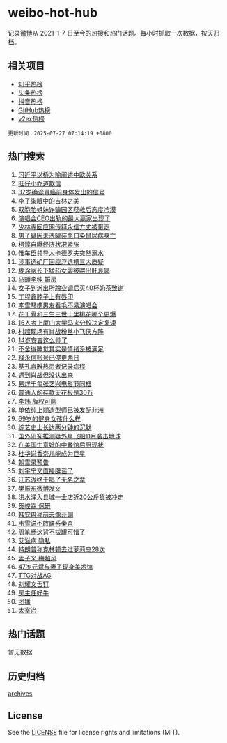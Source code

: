 # weibo-hot-hub

记录[微博](https://www.weibo.com)从 2021-1-7 日至今的热搜和热门话题。每小时抓取一次数据，按天[归档](archives)。

## 相关项目

- [知乎热榜](https://github.com/lonnyzhang423/zhihu-hot-hub)
- [头条热榜](https://github.com/lonnyzhang423/toutiao-hot-hub)
- [抖音热榜](https://github.com/lonnyzhang423/douyin-hot-hub)
- [GitHub热榜](https://github.com/lonnyzhang423/github-hot-hub)
- [v2ex热榜](https://github.com/lonnyzhang423/v2ex-hot-hub)


`更新时间：2025-07-27 07:14:19 +0800`

## 热门搜索

1. [习近平以桥为喻阐述中欧关系](https://m.weibo.cn/search?containerid=100103type%3D1%26t%3D10%26q%3D%23%E4%B9%A0%E8%BF%91%E5%B9%B3%E4%BB%A5%E6%A1%A5%E4%B8%BA%E5%96%BB%E9%98%90%E8%BF%B0%E4%B8%AD%E6%AC%A7%E5%85%B3%E7%B3%BB%23&stream_entry_id=51&isnewpage=1&extparam=seat%3D1%26stream_entry_id%3D51%26c_type%3D51%26pos%3D0%26cate%3D10103%26q%3D%2523%25E4%25B9%25A0%25E8%25BF%2591%25E5%25B9%25B3%25E4%25BB%25A5%25E6%25A1%25A5%25E4%25B8%25BA%25E5%2596%25BB%25E9%2598%2590%25E8%25BF%25B0%25E4%25B8%25AD%25E6%25AC%25A7%25E5%2585%25B3%25E7%25B3%25BB%2523%26dgr%3D0%26filter_type%3Drealtimehot%26display_time%3D1753571657%26pre_seqid%3D1753571657873012012127)
1. [旺仔小乔道歉信](https://m.weibo.cn/search?containerid=100103type%3D1%26t%3D10%26q%3D%23%E6%97%BA%E4%BB%94%E5%B0%8F%E4%B9%94%E9%81%93%E6%AD%89%E4%BF%A1%23&stream_entry_id=31&isnewpage=1&extparam=seat%3D1%26stream_entry_id%3D31%26flag%3D2%26filter_type%3Drealtimehot%26lcate%3D5001%26c_type%3D31%26pos%3D0%26realpos%3D1%26cate%3D5001%26q%3D%2523%25E6%2597%25BA%25E4%25BB%2594%25E5%25B0%258F%25E4%25B9%2594%25E9%2581%2593%25E6%25AD%2589%25E4%25BF%25A1%2523%26dgr%3D0%26band_rank%3D1%26display_time%3D1753571657%26pre_seqid%3D1753571657873012012127)
1. [37岁确诊胃癌前身体发出的信号](https://m.weibo.cn/search?containerid=100103type%3D1%26t%3D10%26q%3D37%E5%B2%81%E7%A1%AE%E8%AF%8A%E8%83%83%E7%99%8C%E5%89%8D%E8%BA%AB%E4%BD%93%E5%8F%91%E5%87%BA%E7%9A%84%E4%BF%A1%E5%8F%B7&stream_entry_id=31&isnewpage=1&extparam=seat%3D1%26stream_entry_id%3D31%26flag%3D2%26filter_type%3Drealtimehot%26lcate%3D5001%26c_type%3D31%26pos%3D1%26realpos%3D2%26cate%3D5001%26q%3D37%25E5%25B2%2581%25E7%25A1%25AE%25E8%25AF%258A%25E8%2583%2583%25E7%2599%258C%25E5%2589%258D%25E8%25BA%25AB%25E4%25BD%2593%25E5%258F%2591%25E5%2587%25BA%25E7%259A%2584%25E4%25BF%25A1%25E5%258F%25B7%26dgr%3D0%26band_rank%3D2%26display_time%3D1753571657%26pre_seqid%3D1753571657873012012127)
1. [李子柒眼中的吉林之美](https://m.weibo.cn/search?containerid=100103type%3D1%26t%3D10%26q%3D%23%E6%9D%8E%E5%AD%90%E6%9F%92%E7%9C%BC%E4%B8%AD%E7%9A%84%E5%90%89%E6%9E%97%E4%B9%8B%E7%BE%8E%23&stream_entry_id=31&isnewpage=1&extparam=seat%3D1%26stream_entry_id%3D31%26flag%3D0%26filter_type%3Drealtimehot%26lcate%3D5001%26c_type%3D31%26pos%3D2%26realpos%3D3%26cate%3D5001%26q%3D%2523%25E6%259D%258E%25E5%25AD%2590%25E6%259F%2592%25E7%259C%25BC%25E4%25B8%25AD%25E7%259A%2584%25E5%2590%2589%25E6%259E%2597%25E4%25B9%258B%25E7%25BE%258E%2523%26dgr%3D0%26band_rank%3D3%26display_time%3D1753571657%26pre_seqid%3D1753571657873012012127)
1. [双胞胎姐妹诈骗园区获救后态度冷漠](https://m.weibo.cn/search?containerid=100103type%3D1%26t%3D10%26q%3D%23%E5%8F%8C%E8%83%9E%E8%83%8E%E5%A7%90%E5%A6%B9%E8%AF%88%E9%AA%97%E5%9B%AD%E5%8C%BA%E8%8E%B7%E6%95%91%E5%90%8E%E6%80%81%E5%BA%A6%E5%86%B7%E6%BC%A0%23&stream_entry_id=31&isnewpage=1&extparam=seat%3D1%26stream_entry_id%3D31%26flag%3D0%26filter_type%3Drealtimehot%26lcate%3D5001%26c_type%3D31%26pos%3D3%26realpos%3D4%26cate%3D5001%26q%3D%2523%25E5%258F%258C%25E8%2583%259E%25E8%2583%258E%25E5%25A7%2590%25E5%25A6%25B9%25E8%25AF%2588%25E9%25AA%2597%25E5%259B%25AD%25E5%258C%25BA%25E8%258E%25B7%25E6%2595%2591%25E5%2590%258E%25E6%2580%2581%25E5%25BA%25A6%25E5%2586%25B7%25E6%25BC%25A0%2523%26dgr%3D0%26band_rank%3D4%26display_time%3D1753571657%26pre_seqid%3D1753571657873012012127)
1. [演唱会CEO出轨的最大赢家出现了](https://m.weibo.cn/search?containerid=100103type%3D1%26t%3D10%26q%3D%23%E6%BC%94%E5%94%B1%E4%BC%9ACEO%E5%87%BA%E8%BD%A8%E7%9A%84%E6%9C%80%E5%A4%A7%E8%B5%A2%E5%AE%B6%E5%87%BA%E7%8E%B0%E4%BA%86%23&stream_entry_id=31&isnewpage=1&extparam=seat%3D1%26stream_entry_id%3D31%26flag%3D0%26filter_type%3Drealtimehot%26lcate%3D5001%26c_type%3D31%26pos%3D4%26realpos%3D5%26cate%3D5001%26q%3D%2523%25E6%25BC%2594%25E5%2594%25B1%25E4%25BC%259ACEO%25E5%2587%25BA%25E8%25BD%25A8%25E7%259A%2584%25E6%259C%2580%25E5%25A4%25A7%25E8%25B5%25A2%25E5%25AE%25B6%25E5%2587%25BA%25E7%258E%25B0%25E4%25BA%2586%2523%26dgr%3D0%26band_rank%3D5%26display_time%3D1753571657%26pre_seqid%3D1753571657873012012127)
1. [少林寺回应网传释永信方丈被带走](https://m.weibo.cn/search?containerid=100103type%3D1%26t%3D10%26q%3D%23%E5%B0%91%E6%9E%97%E5%AF%BA%E5%9B%9E%E5%BA%94%E7%BD%91%E4%BC%A0%E9%87%8A%E6%B0%B8%E4%BF%A1%E6%96%B9%E4%B8%88%E8%A2%AB%E5%B8%A6%E8%B5%B0%23&stream_entry_id=31&isnewpage=1&extparam=seat%3D1%26stream_entry_id%3D31%26flag%3D0%26filter_type%3Drealtimehot%26lcate%3D5001%26c_type%3D31%26pos%3D5%26realpos%3D6%26cate%3D5001%26q%3D%2523%25E5%25B0%2591%25E6%259E%2597%25E5%25AF%25BA%25E5%259B%259E%25E5%25BA%2594%25E7%25BD%2591%25E4%25BC%25A0%25E9%2587%258A%25E6%25B0%25B8%25E4%25BF%25A1%25E6%2596%25B9%25E4%25B8%2588%25E8%25A2%25AB%25E5%25B8%25A6%25E8%25B5%25B0%2523%26dgr%3D0%26band_rank%3D6%26display_time%3D1753571657%26pre_seqid%3D1753571657873012012127)
1. [男子疑因未洗罐装瓶口染鼠尿病身亡](https://m.weibo.cn/search?containerid=100103type%3D1%26t%3D10%26q%3D%23%E7%94%B7%E5%AD%90%E7%96%91%E5%9B%A0%E6%9C%AA%E6%B4%97%E7%BD%90%E8%A3%85%E7%93%B6%E5%8F%A3%E6%9F%93%E9%BC%A0%E5%B0%BF%E7%97%85%E8%BA%AB%E4%BA%A1%23&stream_entry_id=31&isnewpage=1&extparam=seat%3D1%26stream_entry_id%3D31%26flag%3D0%26filter_type%3Drealtimehot%26lcate%3D5001%26c_type%3D31%26pos%3D6%26realpos%3D7%26cate%3D5001%26q%3D%2523%25E7%2594%25B7%25E5%25AD%2590%25E7%2596%2591%25E5%259B%25A0%25E6%259C%25AA%25E6%25B4%2597%25E7%25BD%2590%25E8%25A3%2585%25E7%2593%25B6%25E5%258F%25A3%25E6%259F%2593%25E9%25BC%25A0%25E5%25B0%25BF%25E7%2597%2585%25E8%25BA%25AB%25E4%25BA%25A1%2523%26dgr%3D0%26band_rank%3D7%26display_time%3D1753571657%26pre_seqid%3D1753571657873012012127)
1. [柯淳自曝经济状况紧张](https://m.weibo.cn/search?containerid=100103type%3D1%26t%3D10%26q%3D%23%E6%9F%AF%E6%B7%B3%E8%87%AA%E6%9B%9D%E7%BB%8F%E6%B5%8E%E7%8A%B6%E5%86%B5%E7%B4%A7%E5%BC%A0%23&stream_entry_id=31&isnewpage=1&extparam=seat%3D1%26stream_entry_id%3D31%26flag%3D0%26filter_type%3Drealtimehot%26lcate%3D5001%26c_type%3D31%26pos%3D7%26realpos%3D8%26cate%3D5001%26q%3D%2523%25E6%259F%25AF%25E6%25B7%25B3%25E8%2587%25AA%25E6%259B%259D%25E7%25BB%258F%25E6%25B5%258E%25E7%258A%25B6%25E5%2586%25B5%25E7%25B4%25A7%25E5%25BC%25A0%2523%26dgr%3D0%26band_rank%3D8%26display_time%3D1753571657%26pre_seqid%3D1753571657873012012127)
1. [俄车臣领导人卡德罗夫突然溺水](https://m.weibo.cn/search?containerid=100103type%3D1%26t%3D10%26q%3D%23%E4%BF%84%E8%BD%A6%E8%87%A3%E9%A2%86%E5%AF%BC%E4%BA%BA%E5%8D%A1%E5%BE%B7%E7%BD%97%E5%A4%AB%E7%AA%81%E7%84%B6%E6%BA%BA%E6%B0%B4%23&stream_entry_id=31&isnewpage=1&extparam=seat%3D1%26stream_entry_id%3D31%26flag%3D0%26filter_type%3Drealtimehot%26lcate%3D5001%26c_type%3D31%26pos%3D8%26realpos%3D9%26cate%3D5001%26q%3D%2523%25E4%25BF%2584%25E8%25BD%25A6%25E8%2587%25A3%25E9%25A2%2586%25E5%25AF%25BC%25E4%25BA%25BA%25E5%258D%25A1%25E5%25BE%25B7%25E7%25BD%2597%25E5%25A4%25AB%25E7%25AA%2581%25E7%2584%25B6%25E6%25BA%25BA%25E6%25B0%25B4%2523%26dgr%3D0%26band_rank%3D9%26display_time%3D1753571657%26pre_seqid%3D1753571657873012012127)
1. [涉事选矿厂回应浮选槽三大质疑](https://m.weibo.cn/search?containerid=100103type%3D1%26t%3D10%26q%3D%23%E6%B6%89%E4%BA%8B%E9%80%89%E7%9F%BF%E5%8E%82%E5%9B%9E%E5%BA%94%E6%B5%AE%E9%80%89%E6%A7%BD%E4%B8%89%E5%A4%A7%E8%B4%A8%E7%96%91%23&stream_entry_id=31&isnewpage=1&extparam=seat%3D1%26stream_entry_id%3D31%26flag%3D1%26filter_type%3Drealtimehot%26lcate%3D5001%26c_type%3D31%26pos%3D9%26realpos%3D10%26cate%3D5001%26q%3D%2523%25E6%25B6%2589%25E4%25BA%258B%25E9%2580%2589%25E7%259F%25BF%25E5%258E%2582%25E5%259B%259E%25E5%25BA%2594%25E6%25B5%25AE%25E9%2580%2589%25E6%25A7%25BD%25E4%25B8%2589%25E5%25A4%25A7%25E8%25B4%25A8%25E7%2596%2591%2523%26dgr%3D0%26band_rank%3D10%26display_time%3D1753571657%26pre_seqid%3D1753571657873012012127)
1. [糊涂家长下猛药女婴被喂出肝衰竭](https://m.weibo.cn/search?containerid=100103type%3D1%26t%3D10%26q%3D%23%E7%B3%8A%E6%B6%82%E5%AE%B6%E9%95%BF%E4%B8%8B%E7%8C%9B%E8%8D%AF%E5%A5%B3%E5%A9%B4%E8%A2%AB%E5%96%82%E5%87%BA%E8%82%9D%E8%A1%B0%E7%AB%AD%23&stream_entry_id=31&isnewpage=1&extparam=seat%3D1%26stream_entry_id%3D31%26flag%3D0%26filter_type%3Drealtimehot%26lcate%3D5001%26c_type%3D31%26pos%3D10%26realpos%3D11%26cate%3D5001%26q%3D%2523%25E7%25B3%258A%25E6%25B6%2582%25E5%25AE%25B6%25E9%2595%25BF%25E4%25B8%258B%25E7%258C%259B%25E8%258D%25AF%25E5%25A5%25B3%25E5%25A9%25B4%25E8%25A2%25AB%25E5%2596%2582%25E5%2587%25BA%25E8%2582%259D%25E8%25A1%25B0%25E7%25AB%25AD%2523%26dgr%3D0%26band_rank%3D11%26display_time%3D1753571657%26pre_seqid%3D1753571657873012012127)
1. [马頔李纯 婚房](https://m.weibo.cn/search?containerid=100103type%3D1%26t%3D10%26q%3D%E9%A9%AC%E9%A0%94%E6%9D%8E%E7%BA%AF+%E5%A9%9A%E6%88%BF&stream_entry_id=31&isnewpage=1&extparam=seat%3D1%26stream_entry_id%3D31%26flag%3D2%26filter_type%3Drealtimehot%26lcate%3D5001%26c_type%3D31%26pos%3D11%26realpos%3D12%26cate%3D5001%26q%3D%25E9%25A9%25AC%25E9%25A0%2594%25E6%259D%258E%25E7%25BA%25AF%2520%25E5%25A9%259A%25E6%2588%25BF%26dgr%3D0%26band_rank%3D12%26display_time%3D1753571657%26pre_seqid%3D1753571657873012012127)
1. [女子到派出所蹭空调后买40杯奶茶致谢](https://m.weibo.cn/search?containerid=100103type%3D1%26t%3D10%26q%3D%23%E5%A5%B3%E5%AD%90%E5%88%B0%E6%B4%BE%E5%87%BA%E6%89%80%E8%B9%AD%E7%A9%BA%E8%B0%83%E5%90%8E%E4%B9%B040%E6%9D%AF%E5%A5%B6%E8%8C%B6%E8%87%B4%E8%B0%A2%23&stream_entry_id=31&isnewpage=1&extparam=seat%3D1%26stream_entry_id%3D31%26flag%3D32768%26filter_type%3Drealtimehot%26lcate%3D5001%26c_type%3D31%26pos%3D12%26realpos%3D13%26cate%3D5001%26q%3D%2523%25E5%25A5%25B3%25E5%25AD%2590%25E5%2588%25B0%25E6%25B4%25BE%25E5%2587%25BA%25E6%2589%2580%25E8%25B9%25AD%25E7%25A9%25BA%25E8%25B0%2583%25E5%2590%258E%25E4%25B9%25B040%25E6%259D%25AF%25E5%25A5%25B6%25E8%258C%25B6%25E8%2587%25B4%25E8%25B0%25A2%2523%26dgr%3D0%26band_rank%3D13%26display_time%3D1753571657%26pre_seqid%3D1753571657873012012127)
1. [丁程鑫脖子上有唇印](https://m.weibo.cn/search?containerid=100103type%3D1%26t%3D10%26q%3D%23%E4%B8%81%E7%A8%8B%E9%91%AB%E8%84%96%E5%AD%90%E4%B8%8A%E6%9C%89%E5%94%87%E5%8D%B0%23&stream_entry_id=31&isnewpage=1&extparam=seat%3D1%26stream_entry_id%3D31%26flag%3D0%26filter_type%3Drealtimehot%26lcate%3D5001%26c_type%3D31%26pos%3D13%26realpos%3D14%26cate%3D5001%26q%3D%2523%25E4%25B8%2581%25E7%25A8%258B%25E9%2591%25AB%25E8%2584%2596%25E5%25AD%2590%25E4%25B8%258A%25E6%259C%2589%25E5%2594%2587%25E5%258D%25B0%2523%26dgr%3D0%26band_rank%3D14%26display_time%3D1753571657%26pre_seqid%3D1753571657873012012127)
1. [李雪琴携男友看毛不易演唱会](https://m.weibo.cn/search?containerid=100103type%3D1%26t%3D10%26q%3D%E6%9D%8E%E9%9B%AA%E7%90%B4%E6%90%BA%E7%94%B7%E5%8F%8B%E7%9C%8B%E6%AF%9B%E4%B8%8D%E6%98%93%E6%BC%94%E5%94%B1%E4%BC%9A&stream_entry_id=31&isnewpage=1&extparam=seat%3D1%26stream_entry_id%3D31%26flag%3D0%26filter_type%3Drealtimehot%26lcate%3D5001%26c_type%3D31%26pos%3D14%26realpos%3D15%26cate%3D5001%26q%3D%25E6%259D%258E%25E9%259B%25AA%25E7%2590%25B4%25E6%2590%25BA%25E7%2594%25B7%25E5%258F%258B%25E7%259C%258B%25E6%25AF%259B%25E4%25B8%258D%25E6%2598%2593%25E6%25BC%2594%25E5%2594%25B1%25E4%25BC%259A%26dgr%3D0%26band_rank%3D15%26display_time%3D1753571657%26pre_seqid%3D1753571657873012012127)
1. [花千骨和三生三世十里桃花哪个更爆](https://m.weibo.cn/search?containerid=100103type%3D1%26t%3D10%26q%3D%23%E8%8A%B1%E5%8D%83%E9%AA%A8%E5%92%8C%E4%B8%89%E7%94%9F%E4%B8%89%E4%B8%96%E5%8D%81%E9%87%8C%E6%A1%83%E8%8A%B1%E5%93%AA%E4%B8%AA%E6%9B%B4%E7%88%86%23&stream_entry_id=31&isnewpage=1&extparam=seat%3D1%26stream_entry_id%3D31%26flag%3D0%26filter_type%3Drealtimehot%26lcate%3D5001%26c_type%3D31%26pos%3D15%26realpos%3D16%26cate%3D5001%26q%3D%2523%25E8%258A%25B1%25E5%258D%2583%25E9%25AA%25A8%25E5%2592%258C%25E4%25B8%2589%25E7%2594%259F%25E4%25B8%2589%25E4%25B8%2596%25E5%258D%2581%25E9%2587%258C%25E6%25A1%2583%25E8%258A%25B1%25E5%2593%25AA%25E4%25B8%25AA%25E6%259B%25B4%25E7%2588%2586%2523%26dgr%3D0%26band_rank%3D16%26display_time%3D1753571657%26pre_seqid%3D1753571657873012012127)
1. [16人考上厦门大学马来分校决定复读](https://m.weibo.cn/search?containerid=100103type%3D1%26t%3D10%26q%3D%2316%E4%BA%BA%E8%80%83%E4%B8%8A%E5%8E%A6%E9%97%A8%E5%A4%A7%E5%AD%A6%E9%A9%AC%E6%9D%A5%E5%88%86%E6%A0%A1%E5%86%B3%E5%AE%9A%E5%A4%8D%E8%AF%BB%23&stream_entry_id=31&isnewpage=1&extparam=seat%3D1%26stream_entry_id%3D31%26flag%3D0%26filter_type%3Drealtimehot%26lcate%3D5001%26c_type%3D31%26pos%3D16%26realpos%3D17%26cate%3D5001%26q%3D%252316%25E4%25BA%25BA%25E8%2580%2583%25E4%25B8%258A%25E5%258E%25A6%25E9%2597%25A8%25E5%25A4%25A7%25E5%25AD%25A6%25E9%25A9%25AC%25E6%259D%25A5%25E5%2588%2586%25E6%25A0%25A1%25E5%2586%25B3%25E5%25AE%259A%25E5%25A4%258D%25E8%25AF%25BB%2523%26dgr%3D0%26band_rank%3D17%26display_time%3D1753571657%26pre_seqid%3D1753571657873012012127)
1. [村超现场有肖战粉丝小飞侠方阵](https://m.weibo.cn/search?containerid=100103type%3D1%26t%3D10%26q%3D%23%E6%9D%91%E8%B6%85%E7%8E%B0%E5%9C%BA%E6%9C%89%E8%82%96%E6%88%98%E7%B2%89%E4%B8%9D%E5%B0%8F%E9%A3%9E%E4%BE%A0%E6%96%B9%E9%98%B5%23&stream_entry_id=31&isnewpage=1&extparam=seat%3D1%26stream_entry_id%3D31%26flag%3D1%26filter_type%3Drealtimehot%26lcate%3D5001%26c_type%3D31%26pos%3D17%26realpos%3D18%26cate%3D5001%26q%3D%2523%25E6%259D%2591%25E8%25B6%2585%25E7%258E%25B0%25E5%259C%25BA%25E6%259C%2589%25E8%2582%2596%25E6%2588%2598%25E7%25B2%2589%25E4%25B8%259D%25E5%25B0%258F%25E9%25A3%259E%25E4%25BE%25A0%25E6%2596%25B9%25E9%2598%25B5%2523%26dgr%3D0%26band_rank%3D18%26display_time%3D1753571657%26pre_seqid%3D1753571657873012012127)
1. [14岁安吉这么帅了](https://m.weibo.cn/search?containerid=100103type%3D1%26t%3D10%26q%3D%2314%E5%B2%81%E5%AE%89%E5%90%89%E8%BF%99%E4%B9%88%E5%B8%85%E4%BA%86%23&stream_entry_id=31&isnewpage=1&extparam=seat%3D1%26stream_entry_id%3D31%26flag%3D2%26filter_type%3Drealtimehot%26lcate%3D5001%26c_type%3D31%26pos%3D18%26realpos%3D19%26cate%3D5001%26q%3D%252314%25E5%25B2%2581%25E5%25AE%2589%25E5%2590%2589%25E8%25BF%2599%25E4%25B9%2588%25E5%25B8%2585%25E4%25BA%2586%2523%26dgr%3D0%26band_rank%3D19%26display_time%3D1753571657%26pre_seqid%3D1753571657873012012127)
1. [不舍得睡觉其实是情绪没被满足](https://m.weibo.cn/search?containerid=100103type%3D1%26t%3D10%26q%3D%E4%B8%8D%E8%88%8D%E5%BE%97%E7%9D%A1%E8%A7%89%E5%85%B6%E5%AE%9E%E6%98%AF%E6%83%85%E7%BB%AA%E6%B2%A1%E8%A2%AB%E6%BB%A1%E8%B6%B3&stream_entry_id=31&isnewpage=1&extparam=seat%3D1%26stream_entry_id%3D31%26flag%3D0%26filter_type%3Drealtimehot%26lcate%3D5001%26c_type%3D31%26pos%3D19%26realpos%3D20%26cate%3D5001%26q%3D%25E4%25B8%258D%25E8%2588%258D%25E5%25BE%2597%25E7%259D%25A1%25E8%25A7%2589%25E5%2585%25B6%25E5%25AE%259E%25E6%2598%25AF%25E6%2583%2585%25E7%25BB%25AA%25E6%25B2%25A1%25E8%25A2%25AB%25E6%25BB%25A1%25E8%25B6%25B3%26dgr%3D0%26band_rank%3D20%26display_time%3D1753571657%26pre_seqid%3D1753571657873012012127)
1. [释永信账号已停更两日](https://m.weibo.cn/search?containerid=100103type%3D1%26t%3D10%26q%3D%23%E9%87%8A%E6%B0%B8%E4%BF%A1%E8%B4%A6%E5%8F%B7%E5%B7%B2%E5%81%9C%E6%9B%B4%E4%B8%A4%E6%97%A5%23&stream_entry_id=31&isnewpage=1&extparam=seat%3D1%26stream_entry_id%3D31%26flag%3D1%26filter_type%3Drealtimehot%26lcate%3D5001%26c_type%3D31%26pos%3D20%26realpos%3D21%26cate%3D5001%26q%3D%2523%25E9%2587%258A%25E6%25B0%25B8%25E4%25BF%25A1%25E8%25B4%25A6%25E5%258F%25B7%25E5%25B7%25B2%25E5%2581%259C%25E6%259B%25B4%25E4%25B8%25A4%25E6%2597%25A5%2523%26dgr%3D0%26band_rank%3D21%26display_time%3D1753571657%26pre_seqid%3D1753571657873012012127)
1. [基孔肯雅热患者记录病程](https://m.weibo.cn/search?containerid=100103type%3D1%26t%3D10%26q%3D%23%E5%9F%BA%E5%AD%94%E8%82%AF%E9%9B%85%E7%83%AD%E6%82%A3%E8%80%85%E8%AE%B0%E5%BD%95%E7%97%85%E7%A8%8B%23&stream_entry_id=31&isnewpage=1&extparam=seat%3D1%26stream_entry_id%3D31%26flag%3D0%26filter_type%3Drealtimehot%26lcate%3D5001%26c_type%3D31%26pos%3D21%26realpos%3D22%26cate%3D5001%26q%3D%2523%25E5%259F%25BA%25E5%25AD%2594%25E8%2582%25AF%25E9%259B%2585%25E7%2583%25AD%25E6%2582%25A3%25E8%2580%2585%25E8%25AE%25B0%25E5%25BD%2595%25E7%2597%2585%25E7%25A8%258B%2523%26dgr%3D0%26band_rank%3D22%26display_time%3D1753571657%26pre_seqid%3D1753571657873012012127)
1. [遇到肖战但没认出来](https://m.weibo.cn/search?containerid=100103type%3D1%26t%3D10%26q%3D%23%E9%81%87%E5%88%B0%E8%82%96%E6%88%98%E4%BD%86%E6%B2%A1%E8%AE%A4%E5%87%BA%E6%9D%A5%23&stream_entry_id=31&isnewpage=1&extparam=seat%3D1%26stream_entry_id%3D31%26flag%3D0%26filter_type%3Drealtimehot%26lcate%3D5001%26c_type%3D31%26pos%3D22%26realpos%3D23%26cate%3D5001%26q%3D%2523%25E9%2581%2587%25E5%2588%25B0%25E8%2582%2596%25E6%2588%2598%25E4%25BD%2586%25E6%25B2%25A1%25E8%25AE%25A4%25E5%2587%25BA%25E6%259D%25A5%2523%26dgr%3D0%26band_rank%3D23%26display_time%3D1753571657%26pre_seqid%3D1753571657873012012127)
1. [易烊千玺张艺兴电影节同框](https://m.weibo.cn/search?containerid=100103type%3D1%26t%3D10%26q%3D%23%E6%98%93%E7%83%8A%E5%8D%83%E7%8E%BA%E5%BC%A0%E8%89%BA%E5%85%B4%E7%94%B5%E5%BD%B1%E8%8A%82%E5%90%8C%E6%A1%86%23&stream_entry_id=31&isnewpage=1&extparam=seat%3D1%26stream_entry_id%3D31%26flag%3D0%26filter_type%3Drealtimehot%26lcate%3D5001%26c_type%3D31%26pos%3D23%26realpos%3D24%26cate%3D5001%26q%3D%2523%25E6%2598%2593%25E7%2583%258A%25E5%258D%2583%25E7%258E%25BA%25E5%25BC%25A0%25E8%2589%25BA%25E5%2585%25B4%25E7%2594%25B5%25E5%25BD%25B1%25E8%258A%2582%25E5%2590%258C%25E6%25A1%2586%2523%26dgr%3D0%26band_rank%3D24%26display_time%3D1753571657%26pre_seqid%3D1753571657873012012127)
1. [普通人的存款天花板是30万](https://m.weibo.cn/search?containerid=100103type%3D1%26t%3D10%26q%3D%E6%99%AE%E9%80%9A%E4%BA%BA%E7%9A%84%E5%AD%98%E6%AC%BE%E5%A4%A9%E8%8A%B1%E6%9D%BF%E6%98%AF30%E4%B8%87&stream_entry_id=31&isnewpage=1&extparam=seat%3D1%26stream_entry_id%3D31%26flag%3D1%26filter_type%3Drealtimehot%26lcate%3D5001%26c_type%3D31%26pos%3D24%26realpos%3D25%26cate%3D5001%26q%3D%25E6%2599%25AE%25E9%2580%259A%25E4%25BA%25BA%25E7%259A%2584%25E5%25AD%2598%25E6%25AC%25BE%25E5%25A4%25A9%25E8%258A%25B1%25E6%259D%25BF%25E6%2598%25AF30%25E4%25B8%2587%26dgr%3D0%26band_rank%3D25%26display_time%3D1753571657%26pre_seqid%3D1753571657873012012127)
1. [李炜 版权可聊](https://m.weibo.cn/search?containerid=100103type%3D1%26t%3D10%26q%3D%E6%9D%8E%E7%82%9C+%E7%89%88%E6%9D%83%E5%8F%AF%E8%81%8A&stream_entry_id=31&isnewpage=1&extparam=seat%3D1%26stream_entry_id%3D31%26flag%3D0%26filter_type%3Drealtimehot%26lcate%3D5001%26c_type%3D31%26pos%3D25%26realpos%3D26%26cate%3D5001%26q%3D%25E6%259D%258E%25E7%2582%259C%2520%25E7%2589%2588%25E6%259D%2583%25E5%258F%25AF%25E8%2581%258A%26dgr%3D0%26band_rank%3D26%26display_time%3D1753571657%26pre_seqid%3D1753571657873012012127)
1. [单依纯上期造型师已被发配非洲](https://m.weibo.cn/search?containerid=100103type%3D1%26t%3D10%26q%3D%E5%8D%95%E4%BE%9D%E7%BA%AF%E4%B8%8A%E6%9C%9F%E9%80%A0%E5%9E%8B%E5%B8%88%E5%B7%B2%E8%A2%AB%E5%8F%91%E9%85%8D%E9%9D%9E%E6%B4%B2&stream_entry_id=31&isnewpage=1&extparam=seat%3D1%26stream_entry_id%3D31%26flag%3D0%26filter_type%3Drealtimehot%26lcate%3D5001%26c_type%3D31%26pos%3D26%26realpos%3D27%26cate%3D5001%26q%3D%25E5%258D%2595%25E4%25BE%259D%25E7%25BA%25AF%25E4%25B8%258A%25E6%259C%259F%25E9%2580%25A0%25E5%259E%258B%25E5%25B8%2588%25E5%25B7%25B2%25E8%25A2%25AB%25E5%258F%2591%25E9%2585%258D%25E9%259D%259E%25E6%25B4%25B2%26dgr%3D0%26band_rank%3D27%26display_time%3D1753571657%26pre_seqid%3D1753571657873012012127)
1. [69岁的健身女孩什么样](https://m.weibo.cn/search?containerid=100103type%3D1%26t%3D10%26q%3D69%E5%B2%81%E7%9A%84%E5%81%A5%E8%BA%AB%E5%A5%B3%E5%AD%A9%E4%BB%80%E4%B9%88%E6%A0%B7&stream_entry_id=31&isnewpage=1&extparam=seat%3D1%26stream_entry_id%3D31%26flag%3D1%26filter_type%3Drealtimehot%26lcate%3D5001%26c_type%3D31%26pos%3D27%26realpos%3D28%26cate%3D5001%26q%3D69%25E5%25B2%2581%25E7%259A%2584%25E5%2581%25A5%25E8%25BA%25AB%25E5%25A5%25B3%25E5%25AD%25A9%25E4%25BB%2580%25E4%25B9%2588%25E6%25A0%25B7%26dgr%3D0%26band_rank%3D28%26display_time%3D1753571657%26pre_seqid%3D1753571657873012012127)
1. [综艺史上长达两分钟的沉默](https://m.weibo.cn/search?containerid=100103type%3D1%26t%3D10%26q%3D%E7%BB%BC%E8%89%BA%E5%8F%B2%E4%B8%8A%E9%95%BF%E8%BE%BE%E4%B8%A4%E5%88%86%E9%92%9F%E7%9A%84%E6%B2%89%E9%BB%98&stream_entry_id=31&isnewpage=1&extparam=seat%3D1%26stream_entry_id%3D31%26flag%3D0%26filter_type%3Drealtimehot%26lcate%3D5001%26c_type%3D31%26pos%3D28%26realpos%3D29%26cate%3D5001%26q%3D%25E7%25BB%25BC%25E8%2589%25BA%25E5%258F%25B2%25E4%25B8%258A%25E9%2595%25BF%25E8%25BE%25BE%25E4%25B8%25A4%25E5%2588%2586%25E9%2592%259F%25E7%259A%2584%25E6%25B2%2589%25E9%25BB%2598%26dgr%3D0%26band_rank%3D29%26display_time%3D1753571657%26pre_seqid%3D1753571657873012012127)
1. [国外研究推测疑外星飞船11月袭击地球](https://m.weibo.cn/search?containerid=100103type%3D1%26t%3D10%26q%3D%23%E5%9B%BD%E5%A4%96%E7%A0%94%E7%A9%B6%E6%8E%A8%E6%B5%8B%E7%96%91%E5%A4%96%E6%98%9F%E9%A3%9E%E8%88%B911%E6%9C%88%E8%A2%AD%E5%87%BB%E5%9C%B0%E7%90%83%23&stream_entry_id=31&isnewpage=1&extparam=seat%3D1%26stream_entry_id%3D31%26flag%3D0%26filter_type%3Drealtimehot%26lcate%3D5001%26c_type%3D31%26pos%3D29%26realpos%3D30%26cate%3D5001%26q%3D%2523%25E5%259B%25BD%25E5%25A4%2596%25E7%25A0%2594%25E7%25A9%25B6%25E6%258E%25A8%25E6%25B5%258B%25E7%2596%2591%25E5%25A4%2596%25E6%2598%259F%25E9%25A3%259E%25E8%2588%25B911%25E6%259C%2588%25E8%25A2%25AD%25E5%2587%25BB%25E5%259C%25B0%25E7%2590%2583%2523%26dgr%3D0%26band_rank%3D30%26display_time%3D1753571657%26pre_seqid%3D1753571657873012012127)
1. [在美国生意好的中餐馆后厨现状](https://m.weibo.cn/search?containerid=100103type%3D1%26t%3D10%26q%3D%E5%9C%A8%E7%BE%8E%E5%9B%BD%E7%94%9F%E6%84%8F%E5%A5%BD%E7%9A%84%E4%B8%AD%E9%A4%90%E9%A6%86%E5%90%8E%E5%8E%A8%E7%8E%B0%E7%8A%B6&stream_entry_id=31&isnewpage=1&extparam=seat%3D1%26stream_entry_id%3D31%26flag%3D0%26filter_type%3Drealtimehot%26lcate%3D5001%26c_type%3D31%26pos%3D30%26realpos%3D31%26cate%3D5001%26q%3D%25E5%259C%25A8%25E7%25BE%258E%25E5%259B%25BD%25E7%2594%259F%25E6%2584%258F%25E5%25A5%25BD%25E7%259A%2584%25E4%25B8%25AD%25E9%25A4%2590%25E9%25A6%2586%25E5%2590%258E%25E5%258E%25A8%25E7%258E%25B0%25E7%258A%25B6%26dgr%3D0%26band_rank%3D31%26display_time%3D1753571657%26pre_seqid%3D1753571657873012012127)
1. [杜华说香奈儿能成为巨星](https://m.weibo.cn/search?containerid=100103type%3D1%26t%3D10%26q%3D%E6%9D%9C%E5%8D%8E%E8%AF%B4%E9%A6%99%E5%A5%88%E5%84%BF%E8%83%BD%E6%88%90%E4%B8%BA%E5%B7%A8%E6%98%9F&stream_entry_id=31&isnewpage=1&extparam=seat%3D1%26stream_entry_id%3D31%26flag%3D0%26filter_type%3Drealtimehot%26lcate%3D5001%26c_type%3D31%26pos%3D31%26realpos%3D32%26cate%3D5001%26q%3D%25E6%259D%259C%25E5%258D%258E%25E8%25AF%25B4%25E9%25A6%2599%25E5%25A5%2588%25E5%2584%25BF%25E8%2583%25BD%25E6%2588%2590%25E4%25B8%25BA%25E5%25B7%25A8%25E6%2598%259F%26dgr%3D0%26band_rank%3D32%26display_time%3D1753571657%26pre_seqid%3D1753571657873012012127)
1. [朝雪录预告](https://m.weibo.cn/search?containerid=100103type%3D1%26t%3D10%26q%3D%23%E6%9C%9D%E9%9B%AA%E5%BD%95%E9%A2%84%E5%91%8A%23&stream_entry_id=31&isnewpage=1&extparam=seat%3D1%26stream_entry_id%3D31%26flag%3D0%26filter_type%3Drealtimehot%26lcate%3D5001%26c_type%3D31%26pos%3D32%26realpos%3D33%26cate%3D5001%26q%3D%2523%25E6%259C%259D%25E9%259B%25AA%25E5%25BD%2595%25E9%25A2%2584%25E5%2591%258A%2523%26dgr%3D0%26band_rank%3D33%26display_time%3D1753571657%26pre_seqid%3D1753571657873012012127)
1. [刘宇宁又直播辟谣了](https://m.weibo.cn/search?containerid=100103type%3D1%26t%3D10%26q%3D%E5%88%98%E5%AE%87%E5%AE%81%E5%8F%88%E7%9B%B4%E6%92%AD%E8%BE%9F%E8%B0%A3%E4%BA%86&stream_entry_id=31&isnewpage=1&extparam=seat%3D1%26stream_entry_id%3D31%26flag%3D0%26filter_type%3Drealtimehot%26lcate%3D5001%26c_type%3D31%26pos%3D33%26realpos%3D34%26cate%3D5001%26q%3D%25E5%2588%2598%25E5%25AE%2587%25E5%25AE%2581%25E5%258F%2588%25E7%259B%25B4%25E6%2592%25AD%25E8%25BE%259F%25E8%25B0%25A3%25E4%25BA%2586%26dgr%3D0%26band_rank%3D34%26display_time%3D1753571657%26pre_seqid%3D1753571657873012012127)
1. [汪苏泷终于唱了无名之辈](https://m.weibo.cn/search?containerid=100103type%3D1%26t%3D10%26q%3D%E6%B1%AA%E8%8B%8F%E6%B3%B7%E7%BB%88%E4%BA%8E%E5%94%B1%E4%BA%86%E6%97%A0%E5%90%8D%E4%B9%8B%E8%BE%88&stream_entry_id=31&isnewpage=1&extparam=seat%3D1%26stream_entry_id%3D31%26flag%3D0%26filter_type%3Drealtimehot%26lcate%3D5001%26c_type%3D31%26pos%3D34%26realpos%3D35%26cate%3D5001%26q%3D%25E6%25B1%25AA%25E8%258B%258F%25E6%25B3%25B7%25E7%25BB%2588%25E4%25BA%258E%25E5%2594%25B1%25E4%25BA%2586%25E6%2597%25A0%25E5%2590%258D%25E4%25B9%258B%25E8%25BE%2588%26dgr%3D0%26band_rank%3D35%26display_time%3D1753571657%26pre_seqid%3D1753571657873012012127)
1. [樊振东微博发文](https://m.weibo.cn/search?containerid=100103type%3D1%26t%3D10%26q%3D%23%E6%A8%8A%E6%8C%AF%E4%B8%9C%E5%BE%AE%E5%8D%9A%E5%8F%91%E6%96%87%23&stream_entry_id=31&isnewpage=1&extparam=seat%3D1%26stream_entry_id%3D31%26flag%3D0%26filter_type%3Drealtimehot%26lcate%3D5001%26c_type%3D31%26pos%3D35%26realpos%3D36%26cate%3D5001%26q%3D%2523%25E6%25A8%258A%25E6%258C%25AF%25E4%25B8%259C%25E5%25BE%25AE%25E5%258D%259A%25E5%258F%2591%25E6%2596%2587%2523%26dgr%3D0%26band_rank%3D36%26display_time%3D1753571657%26pre_seqid%3D1753571657873012012127)
1. [洪水涌入县城一金店近20公斤货被冲走](https://m.weibo.cn/search?containerid=100103type%3D1%26t%3D10%26q%3D%23%E6%B4%AA%E6%B0%B4%E6%B6%8C%E5%85%A5%E5%8E%BF%E5%9F%8E%E4%B8%80%E9%87%91%E5%BA%97%E8%BF%9120%E5%85%AC%E6%96%A4%E8%B4%A7%E8%A2%AB%E5%86%B2%E8%B5%B0%23&stream_entry_id=31&isnewpage=1&extparam=seat%3D1%26stream_entry_id%3D31%26flag%3D0%26filter_type%3Drealtimehot%26lcate%3D5001%26c_type%3D31%26pos%3D36%26realpos%3D37%26cate%3D5001%26q%3D%2523%25E6%25B4%25AA%25E6%25B0%25B4%25E6%25B6%258C%25E5%2585%25A5%25E5%258E%25BF%25E5%259F%258E%25E4%25B8%2580%25E9%2587%2591%25E5%25BA%2597%25E8%25BF%259120%25E5%2585%25AC%25E6%2596%25A4%25E8%25B4%25A7%25E8%25A2%25AB%25E5%2586%25B2%25E8%25B5%25B0%2523%26dgr%3D0%26band_rank%3D37%26display_time%3D1753571657%26pre_seqid%3D1753571657873012012127)
1. [贺峻霖 保研](https://m.weibo.cn/search?containerid=100103type%3D1%26t%3D10%26q%3D%E8%B4%BA%E5%B3%BB%E9%9C%96+%E4%BF%9D%E7%A0%94&stream_entry_id=31&isnewpage=1&extparam=seat%3D1%26stream_entry_id%3D31%26flag%3D0%26filter_type%3Drealtimehot%26lcate%3D5001%26c_type%3D31%26pos%3D37%26realpos%3D38%26cate%3D5001%26q%3D%25E8%25B4%25BA%25E5%25B3%25BB%25E9%259C%2596%2520%25E4%25BF%259D%25E7%25A0%2594%26dgr%3D0%26band_rank%3D38%26display_time%3D1753571657%26pre_seqid%3D1753571657873012012127)
1. [韩安冉称前夫像菲佣](https://m.weibo.cn/search?containerid=100103type%3D1%26t%3D10%26q%3D%23%E9%9F%A9%E5%AE%89%E5%86%89%E7%A7%B0%E5%89%8D%E5%A4%AB%E5%83%8F%E8%8F%B2%E4%BD%A3%23&stream_entry_id=31&isnewpage=1&extparam=seat%3D1%26stream_entry_id%3D31%26flag%3D1%26filter_type%3Drealtimehot%26lcate%3D5001%26c_type%3D31%26pos%3D38%26realpos%3D39%26cate%3D5001%26q%3D%2523%25E9%259F%25A9%25E5%25AE%2589%25E5%2586%2589%25E7%25A7%25B0%25E5%2589%258D%25E5%25A4%25AB%25E5%2583%258F%25E8%258F%25B2%25E4%25BD%25A3%2523%26dgr%3D0%26band_rank%3D39%26display_time%3D1753571657%26pre_seqid%3D1753571657873012012127)
1. [韦雪说不敢联系秦奋](https://m.weibo.cn/search?containerid=100103type%3D1%26t%3D10%26q%3D%23%E9%9F%A6%E9%9B%AA%E8%AF%B4%E4%B8%8D%E6%95%A2%E8%81%94%E7%B3%BB%E7%A7%A6%E5%A5%8B%23&stream_entry_id=31&isnewpage=1&extparam=seat%3D1%26stream_entry_id%3D31%26flag%3D0%26filter_type%3Drealtimehot%26lcate%3D5001%26c_type%3D31%26pos%3D39%26realpos%3D40%26cate%3D5001%26q%3D%2523%25E9%259F%25A6%25E9%259B%25AA%25E8%25AF%25B4%25E4%25B8%258D%25E6%2595%25A2%25E8%2581%2594%25E7%25B3%25BB%25E7%25A7%25A6%25E5%25A5%258B%2523%26dgr%3D0%26band_rank%3D40%26display_time%3D1753571657%26pre_seqid%3D1753571657873012012127)
1. [周笔畅这背不拔罐可惜了](https://m.weibo.cn/search?containerid=100103type%3D1%26t%3D10%26q%3D%E5%91%A8%E7%AC%94%E7%95%85%E8%BF%99%E8%83%8C%E4%B8%8D%E6%8B%94%E7%BD%90%E5%8F%AF%E6%83%9C%E4%BA%86&stream_entry_id=31&isnewpage=1&extparam=seat%3D1%26stream_entry_id%3D31%26flag%3D0%26filter_type%3Drealtimehot%26lcate%3D5001%26c_type%3D31%26pos%3D40%26realpos%3D41%26cate%3D5001%26q%3D%25E5%2591%25A8%25E7%25AC%2594%25E7%2595%2585%25E8%25BF%2599%25E8%2583%258C%25E4%25B8%258D%25E6%258B%2594%25E7%25BD%2590%25E5%258F%25AF%25E6%2583%259C%25E4%25BA%2586%26dgr%3D0%26band_rank%3D41%26display_time%3D1753571657%26pre_seqid%3D1753571657873012012127)
1. [艾滋病 隐私](https://m.weibo.cn/search?containerid=100103type%3D1%26t%3D10%26q%3D%E8%89%BE%E6%BB%8B%E7%97%85+%E9%9A%90%E7%A7%81&stream_entry_id=31&isnewpage=1&extparam=seat%3D1%26stream_entry_id%3D31%26flag%3D0%26filter_type%3Drealtimehot%26lcate%3D5001%26c_type%3D31%26pos%3D41%26realpos%3D42%26cate%3D5001%26q%3D%25E8%2589%25BE%25E6%25BB%258B%25E7%2597%2585%2520%25E9%259A%2590%25E7%25A7%2581%26dgr%3D0%26band_rank%3D42%26display_time%3D1753571657%26pre_seqid%3D1753571657873012012127)
1. [特朗普称克林顿去过萝莉岛28次](https://m.weibo.cn/search?containerid=100103type%3D1%26t%3D10%26q%3D%23%E7%89%B9%E6%9C%97%E6%99%AE%E7%A7%B0%E5%85%8B%E6%9E%97%E9%A1%BF%E5%8E%BB%E8%BF%87%E8%90%9D%E8%8E%89%E5%B2%9B28%E6%AC%A1%23&stream_entry_id=31&isnewpage=1&extparam=seat%3D1%26stream_entry_id%3D31%26flag%3D0%26filter_type%3Drealtimehot%26lcate%3D5001%26c_type%3D31%26pos%3D42%26realpos%3D43%26cate%3D5001%26q%3D%2523%25E7%2589%25B9%25E6%259C%2597%25E6%2599%25AE%25E7%25A7%25B0%25E5%2585%258B%25E6%259E%2597%25E9%25A1%25BF%25E5%258E%25BB%25E8%25BF%2587%25E8%2590%259D%25E8%258E%2589%25E5%25B2%259B28%25E6%25AC%25A1%2523%26dgr%3D0%26band_rank%3D43%26display_time%3D1753571657%26pre_seqid%3D1753571657873012012127)
1. [孟子义 梅超风](https://m.weibo.cn/search?containerid=100103type%3D1%26t%3D10%26q%3D%E5%AD%9F%E5%AD%90%E4%B9%89+%E6%A2%85%E8%B6%85%E9%A3%8E&stream_entry_id=31&isnewpage=1&extparam=seat%3D1%26stream_entry_id%3D31%26flag%3D0%26filter_type%3Drealtimehot%26lcate%3D5001%26c_type%3D31%26pos%3D43%26realpos%3D44%26cate%3D5001%26q%3D%25E5%25AD%259F%25E5%25AD%2590%25E4%25B9%2589%2520%25E6%25A2%2585%25E8%25B6%2585%25E9%25A3%258E%26dgr%3D0%26band_rank%3D44%26display_time%3D1753571657%26pre_seqid%3D1753571657873012012127)
1. [47岁元斌与妻子现身美术馆](https://m.weibo.cn/search?containerid=100103type%3D1%26t%3D10%26q%3D%2347%E5%B2%81%E5%85%83%E6%96%8C%E4%B8%8E%E5%A6%BB%E5%AD%90%E7%8E%B0%E8%BA%AB%E7%BE%8E%E6%9C%AF%E9%A6%86%23&stream_entry_id=31&isnewpage=1&extparam=seat%3D1%26stream_entry_id%3D31%26flag%3D0%26filter_type%3Drealtimehot%26lcate%3D5001%26c_type%3D31%26pos%3D44%26realpos%3D45%26cate%3D5001%26q%3D%252347%25E5%25B2%2581%25E5%2585%2583%25E6%2596%258C%25E4%25B8%258E%25E5%25A6%25BB%25E5%25AD%2590%25E7%258E%25B0%25E8%25BA%25AB%25E7%25BE%258E%25E6%259C%25AF%25E9%25A6%2586%2523%26dgr%3D0%26band_rank%3D45%26display_time%3D1753571657%26pre_seqid%3D1753571657873012012127)
1. [TTG对战AG](https://m.weibo.cn/search?containerid=100103type%3D1%26t%3D10%26q%3D%23TTG%E5%AF%B9%E6%88%98AG%23&stream_entry_id=31&isnewpage=1&extparam=seat%3D1%26stream_entry_id%3D31%26flag%3D0%26filter_type%3Drealtimehot%26lcate%3D5001%26c_type%3D31%26pos%3D45%26realpos%3D46%26cate%3D5001%26q%3D%2523TTG%25E5%25AF%25B9%25E6%2588%2598AG%2523%26dgr%3D0%26band_rank%3D46%26display_time%3D1753571657%26pre_seqid%3D1753571657873012012127)
1. [刘耀文舌钉](https://m.weibo.cn/search?containerid=100103type%3D1%26t%3D10%26q%3D%23%E5%88%98%E8%80%80%E6%96%87%E8%88%8C%E9%92%89%23&stream_entry_id=31&isnewpage=1&extparam=seat%3D1%26stream_entry_id%3D31%26flag%3D0%26filter_type%3Drealtimehot%26lcate%3D5001%26c_type%3D31%26pos%3D46%26realpos%3D47%26cate%3D5001%26q%3D%2523%25E5%2588%2598%25E8%2580%2580%25E6%2596%2587%25E8%2588%258C%25E9%2592%2589%2523%26dgr%3D0%26band_rank%3D47%26display_time%3D1753571657%26pre_seqid%3D1753571657873012012127)
1. [房主任好牛](https://m.weibo.cn/search?containerid=100103type%3D1%26t%3D10%26q%3D%E6%88%BF%E4%B8%BB%E4%BB%BB%E5%A5%BD%E7%89%9B&stream_entry_id=31&isnewpage=1&extparam=seat%3D1%26stream_entry_id%3D31%26flag%3D0%26filter_type%3Drealtimehot%26lcate%3D5001%26c_type%3D31%26pos%3D47%26realpos%3D48%26cate%3D5001%26q%3D%25E6%2588%25BF%25E4%25B8%25BB%25E4%25BB%25BB%25E5%25A5%25BD%25E7%2589%259B%26dgr%3D0%26band_rank%3D48%26display_time%3D1753571657%26pre_seqid%3D1753571657873012012127)
1. [团播](https://m.weibo.cn/search?containerid=100103type%3D1%26t%3D10%26q%3D%E5%9B%A2%E6%92%AD&stream_entry_id=31&isnewpage=1&extparam=seat%3D1%26stream_entry_id%3D31%26flag%3D0%26filter_type%3Drealtimehot%26lcate%3D5001%26c_type%3D31%26pos%3D48%26realpos%3D49%26cate%3D5001%26q%3D%25E5%259B%25A2%25E6%2592%25AD%26dgr%3D0%26band_rank%3D49%26display_time%3D1753571657%26pre_seqid%3D1753571657873012012127)
1. [太宰治](https://m.weibo.cn/search?containerid=100103type%3D1%26t%3D10%26q%3D%E5%A4%AA%E5%AE%B0%E6%B2%BB&stream_entry_id=31&isnewpage=1&extparam=seat%3D1%26stream_entry_id%3D31%26flag%3D0%26filter_type%3Drealtimehot%26lcate%3D5001%26c_type%3D31%26pos%3D49%26realpos%3D50%26cate%3D5001%26q%3D%25E5%25A4%25AA%25E5%25AE%25B0%25E6%25B2%25BB%26dgr%3D0%26band_rank%3D50%26display_time%3D1753571657%26pre_seqid%3D1753571657873012012127)

## 热门话题

暂无数据

## 历史归档

[archives](archives)

## License

See the [LICENSE](LICENSE) file for license rights and limitations (MIT).
